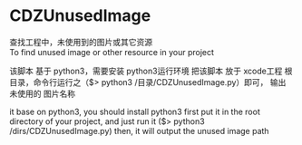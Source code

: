 CDZUnusedImage
==============

查找工程中，未使用到的图片或其它资源</br>
To find unused image or other resource in your project

该脚本 基于 python3，需要安装 python3运行环境
把该脚本 放于 xcode工程 根目录，命令行运行之（$> python3 /目录/CDZUnusedImage.py）即可，
输出 未使用的 图片名称

it base on python3, you should install python3 first
put it in the root directory of your project, and just run it ($> python3 /dirs/CDZUnusedImage.py)
then, it will output the unused image path 
